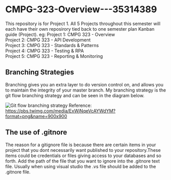 # CMPG-323-Overview---35314389
This repository is for Project 1.
All 5 Projects throughout this semester will each have their own reposirory tied back to one semester plan Kanban guide (Project).
eg: 
Project 1: CMPG 323 - Overview <br />
Project 2: CMPG 323 - API Development <br />
Project 3: CMPG 323 - Standards & Patterns <br />
Project 4: CMPG 323 - Testing & RPA <br />
Project 5: CMPG 323 - Reporting & Monitoring <br />

## Branching Strategies
Branching gives you an extra layer to do version control on, and allows you to maintain the integrity of your master branch.
My branching strategy is the git flow branching strategy and can be seen in the diagram below.

![Git flow branching strategy](https://user-images.githubusercontent.com/53267265/184179834-49ff60a5-24e1-4de4-aafb-94077b6b89fb.png)
Reference: https://pbs.twimg.com/media/ExWjNqeVcAYWdYM?format=png&name=900x900
## The use of .gitnore
The reason for a gitignore file is because there are certain items in your project that you dont necessarily want published to your repository.These items could be credentials or files giving access to your databases and so forth. 
Add the path of the file that you want to ignore into the .gitnore text file.
Usually when using visual studio the .vs file should be added to the .gitnore file.

## 
